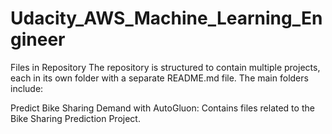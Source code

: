 # Udacity_AWS_Machine_Learning_Engineer
Files in Repository The repository is structured to contain multiple projects, each in its own folder with a separate README.md file. The main folders include:

Predict Bike Sharing Demand with AutoGluon: Contains files related to the Bike Sharing Prediction Project.
